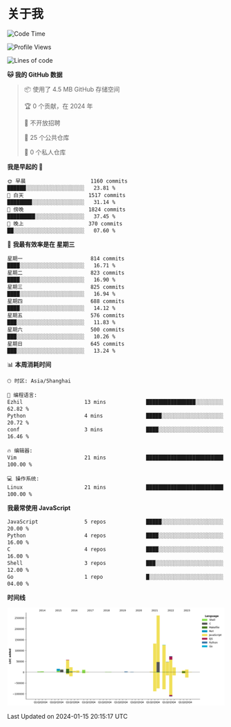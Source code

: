 # 关于我

<!--START_SECTION:waka-->
![Code Time](http://img.shields.io/badge/Code%20Time-823%20hrs%2043%20mins-blue)

![Profile Views](http://img.shields.io/badge/%E4%B8%AA%E4%BA%BA%E8%B5%84%E6%96%99%E8%A7%82%E7%9C%8B%E6%AC%A1%E6%95%B0-1-blue)

![Lines of code](https://img.shields.io/badge/%E4%BB%8E%E3%80%8CHello%20World%E3%80%8D%E8%B5%B7%E6%88%91%E5%B7%B2%E7%BB%8F%E5%86%99%E4%BA%86-818.9%20thousand%20%E8%A1%8C%E4%BB%A3%E7%A0%81-blue)

**🐱 我的 GitHub 数据** 

> 📦  使用了 4.5 MB GitHub 存储空间 
 > 
> 🏆 0 个贡献，在 2024 年
 > 
> 🚫 不开放招聘
 > 
> 📜 25 个公共仓库 
 > 
> 🔑 0 个私人仓库 
 > 
**我是早起的 🐤** 

```text
🌞 早晨                     1160 commits        ██████░░░░░░░░░░░░░░░░░░░   23.81 % 
🌆 白天                     1517 commits        ████████░░░░░░░░░░░░░░░░░   31.14 % 
🌃 傍晚                     1824 commits        █████████░░░░░░░░░░░░░░░░   37.45 % 
🌙 晚上                     370 commits         ██░░░░░░░░░░░░░░░░░░░░░░░   07.60 % 
```
📅 **我最有效率是在 星期三** 

```text
星期一                      814 commits         ████░░░░░░░░░░░░░░░░░░░░░   16.71 % 
星期二                      823 commits         ████░░░░░░░░░░░░░░░░░░░░░   16.90 % 
星期三                      825 commits         ████░░░░░░░░░░░░░░░░░░░░░   16.94 % 
星期四                      688 commits         ████░░░░░░░░░░░░░░░░░░░░░   14.12 % 
星期五                      576 commits         ███░░░░░░░░░░░░░░░░░░░░░░   11.83 % 
星期六                      500 commits         ███░░░░░░░░░░░░░░░░░░░░░░   10.26 % 
星期日                      645 commits         ███░░░░░░░░░░░░░░░░░░░░░░   13.24 % 
```


📊 **本周消耗时间** 

```text
🕑︎ 时区: Asia/Shanghai

💬 编程语言: 
Ezhil                    13 mins             ████████████████░░░░░░░░░   62.82 % 
Python                   4 mins              █████░░░░░░░░░░░░░░░░░░░░   20.72 % 
conf                     3 mins              ████░░░░░░░░░░░░░░░░░░░░░   16.46 % 

🔥 编辑器: 
Vim                      21 mins             █████████████████████████   100.00 % 

💻 操作系统: 
Linux                    21 mins             █████████████████████████   100.00 % 
```

**我最常使用 JavaScript** 

```text
JavaScript               5 repos             █████░░░░░░░░░░░░░░░░░░░░   20.00 % 
Python                   4 repos             ████░░░░░░░░░░░░░░░░░░░░░   16.00 % 
C                        4 repos             ████░░░░░░░░░░░░░░░░░░░░░   16.00 % 
Shell                    3 repos             ███░░░░░░░░░░░░░░░░░░░░░░   12.00 % 
Go                       1 repo              █░░░░░░░░░░░░░░░░░░░░░░░░   04.00 % 
```



**时间线**

![Lines of Code chart](https://raw.githubusercontent.com/Arondight/Arondight/master/assets/bar_graph.png)


 Last Updated on 2024-01-15 20:15:17 UTC
<!--END_SECTION:waka-->
